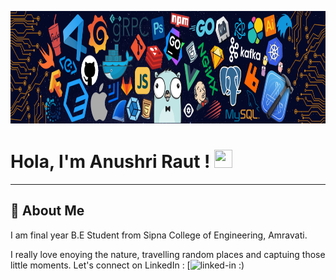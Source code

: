 <p align="center"><img src="https://github.com/abhinav-bohra/abhinav-bohra/blob/main/header.png" width="1380px" height="180px"></p>

# Hola, I'm Anushri Raut ! <img src="https://media.giphy.com/media/hvRJCLFzcasrR4ia7z/giphy.gif" width="29px" height="29px">

<hr>


## 🚀 About Me

I am final year B.E Student from Sipna College of Engineering, Amravati.

I really love enoying the nature, travelling random places and captuing those little moments.
Let's connect on LinkedIn : [![linked-in](https://www.linkedin.com/in/anushri-raut-8a40742bb/) :)
